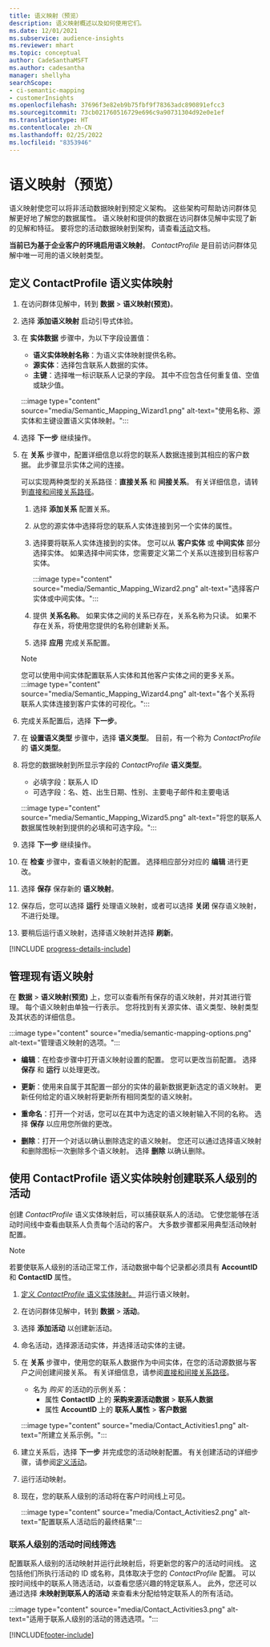 ```yaml
---
title: 语义映射（预览）
description: 语义映射概述以及如何使用它们。
ms.date: 12/01/2021
ms.subservice: audience-insights
ms.reviewer: mhart
ms.topic: conceptual
author: CadeSanthaMSFT
ms.author: cadesantha
manager: shellyha
searchScope:
- ci-semantic-mapping
- customerInsights
ms.openlocfilehash: 37696f3e82eb9b75fbf9f78363adc890891efcc3
ms.sourcegitcommit: 73cb021760516729e696c9a90731304d92e0e1ef
ms.translationtype: HT
ms.contentlocale: zh-CN
ms.lasthandoff: 02/25/2022
ms.locfileid: "8353946"
---
```

# <a name="semantic-mappings-preview"></a>语义映射（预览）

语义映射使您可以将非活动数据映射到预定义架构。 这些架构可帮助访问群体见解更好地了解您的数据属性。 语义映射和提供的数据在访问群体见解中实现了新的见解和特征。 要将您的活动数据映射到架构，请查看[活动](activities.md)文档。

**当前已为基于企业客户的环境启用语义映射**。 *ContactProfile* 是目前访问群体见解中唯一可用的语义映射类型。

## <a name="define-a-contactprofile-semantic-entity-mapping"></a>定义 ContactProfile 语义实体映射

1. 在访问群体见解中，转到 **数据** > **语义映射(预览)**。

1. 选择 **添加语义映射** 启动引导式体验。

1. 在 **实体数据** 步骤中，为以下字段设置值：

   - **语义实体映射名称**：为语义实体映射提供名称。
   - **源实体**：选择包含联系人数据的实体。
   - **主键**：选择唯一标识联系人记录的字段。 其中不应包含任何重复值、空值或缺少值。

   :::image type="content" source="media/Semantic_Mapping_Wizard1.png" alt-text="使用名称、源实体和主键设置语义实体映射。":::

1. 选择 **下一步** 继续操作。

1. 在 **关系** 步骤中，配置详细信息以将您的联系人数据连接到其相应的客户数据。 此步骤显示实体之间的连接。  

   可以实现两种类型的关系路径：**直接关系** 和 **间接关系**。 有关详细信息，请转到[直接和间接关系路径](relationships.md#relationship-paths)。

   1. 选择 **添加关系** 配置关系。
   1. 从您的源实体中选择将您的联系人实体连接到另一个实体的属性。
   1. 选择要将联系人实体连接到的实体。 您可以从 **客户实体** 或 **中间实体** 部分选择实体。 如果选择中间实体，您需要定义第二个关系以连接到目标客户实体。

      :::image type="content" source="media/Semantic_Mapping_Wizard2.png" alt-text="选择客户实体或中间实体。":::

   1. 提供 **关系名称**。 如果实体之间的关系已存在，关系名称为只读。 如果不存在关系，将使用您提供的名称创建新关系。
   1. 选择 **应用** 完成关系配置。

   > [!NOTE]
   > 您可以使用中间实体配置联系人实体和其他客户实体之间的更多关系。
   >  :::image type="content" source="media/Semantic_Mapping_Wizard4.png" alt-text="各个关系将联系人实体连接到客户实体的可视化。":::

1. 完成关系配置后，选择 **下一步**。

1. 在 **设置语义类型** 步骤中，选择 **语义类型**。 目前，有一个称为 *ContactProfile* 的 **语义类型**。

1. 将您的数据映射到所显示字段的 *ContactProfile* **语义类型**。
   - 必填字段：联系人 ID
   - 可选字段：名、姓、出生日期、性别、主要电子邮件和主要电话

   :::image type="content" source="media/Semantic_Mapping_Wizard5.png" alt-text="将您的联系人数据属性映射到提供的必填和可选字段。":::

1. 选择 **下一步** 继续操作。

1. 在 **检查** 步骤中，查看语义映射的配置。 选择相应部分对应的 **编辑** 进行更改。

1. 选择 **保存** 保存新的 **语义映射**。

1. 保存后，您可以选择 **运行** 处理语义映射，或者可以选择 **关闭** 保存语义映射，不进行处理。

1. 要稍后运行语义映射，选择语义映射并选择 **刷新**。

[!INCLUDE [progress-details-include](../includes/progress-details-pane.md)]

## <a name="manage-existing-semantic-mappings"></a>管理现有语义映射

在 **数据** > **语义映射(预览)** 上，您可以查看所有保存的语义映射，并对其进行管理。 每个语义映射由单独一行表示。 您将找到有关源实体、语义类型、映射类型及其状态的详细信息。

:::image type="content" source="media/semantic-mapping-options.png" alt-text="管理语义映射的选项。":::

- **编辑**：在检查步骤中打开语义映射设置的配置。 您可以更改当前配置。 选择 **保存** 和 **运行** 以处理更改。

- **更新**：使用来自属于其配置一部分的实体的最新数据更新选定的语义映射。 更新任何给定的语义映射将更新所有相同类型的语义映射。

- **重命名**：打开一个对话，您可以在其中为选定的语义映射输入不同的名称。 选择 **保存** 以应用您所做的更改。

- **删除**：打开一个对话以确认删除选定的语义映射。 您还可以通过选择语义映射和删除图标一次删除多个语义映射。 选择 **删除** 以确认删除。

## <a name="use-a-contactprofile-semantic-entity-mapping-to-create-contact-level-activities"></a>使用 ContactProfile 语义实体映射创建联系人级别的活动

创建 *ContactProfile* 语义实体映射后，可以捕获联系人的活动。 它使您能够在活动时间线中查看由联系人负责每个活动的客户。 大多数步骤都采用典型活动映射配置。

   > [!NOTE]
   > 若要使联系人级别的活动正常工作，活动数据中每个记录都必须具有 **AccountID** 和 **ContactID** 属性。

1. [定义 *ContactProfile* 语义实体映射。](#define-a-contactprofile-semantic-entity-mapping) 并运行语义映射。

1. 在访问群体见解中，转到 **数据** > **活动**。

1. 选择 **添加活动** 以创建新活动。

1. 命名活动，选择源活动实体，并选择活动实体的主键。

1. 在 **关系** 步骤中，使用您的联系人数据作为中间实体，在您的活动源数据与客户之间创建间接关系。 有关详细信息，请参阅[直接和间接关系路径](relationships.md#relationship-paths)。
   - 名为 *购买* 的活动的示例关系：
      - 属性 **ContactID** 上的 **采购来源活动数据** > **联系人数据**
      - 属性 **AccountID** 上的 **联系人属性** > **客户数据**

   :::image type="content" source="media/Contact_Activities1.png" alt-text="所建立关系示例。":::

1. 建立关系后，选择 **下一步** 并完成您的活动映射配置。 有关创建活动的详细步骤，请参阅[定义活动](activities.md)。

1. 运行活动映射。

1. 现在，您的联系人级别的活动将在客户时间线上可见。

   :::image type="content" source="media/Contact_Activities2.png" alt-text="配置联系人活动后的最终结果":::

### <a name="contact-level-activity-timeline-filtering"></a>联系人级别的活动时间线筛选

配置联系人级别的活动映射并运行此映射后，将更新您的客户的活动时间线。 这包括他们所执行活动的 ID 或名称，具体取决于您的 *ContactProfile* 配置。 可以按时间线中的联系人筛选活动，以查看您感兴趣的特定联系人。 此外，您还可以通过选择 **未映射到联系人的活动** 来查看未分配给特定联系人的所有活动。

   :::image type="content" source="media/Contact_Activities3.png" alt-text="适用于联系人级别的活动的筛选选项。":::

[!INCLUDE[footer-include](../includes/footer-banner.md)]
